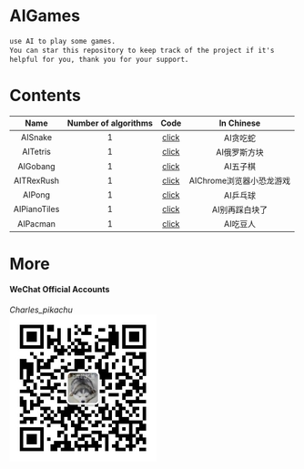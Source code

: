 # AIGames
```
use AI to play some games.
You can star this repository to keep track of the project if it's helpful for you, thank you for your support.
```

# Contents
|   Name          |     Number of algorithms     |      Code                                                                         |     In Chinese                |
|   :----:        |     :----:                   |      :----:                                                                       |     :----:                    |
|   AISnake       |     1                        |      [click](https://github.com/CharlesPikachu/AIGames/tree/master/AIsnake)       |     AI贪吃蛇                  |
|   AITetris      |     1                        |      [click](https://github.com/CharlesPikachu/AIGames/tree/master/AITetris)      |     AI俄罗斯方块              |
|   AIGobang      |     1                        |      [click](https://github.com/CharlesPikachu/AIGames/tree/master/AIGobang)      |     AI五子棋                  |
|   AITRexRush    |     1                        |      [click](https://github.com/CharlesPikachu/AIGames/tree/master/AITRexRush)    |     AIChrome浏览器小恐龙游戏  |
|   AIPong        |     1                        |      [click](https://github.com/CharlesPikachu/AIGames/tree/master/AIPong)        |     AI乒乓球                  |
|   AIPianoTiles  |     1                        |      [click](https://github.com/CharlesPikachu/AIGames/tree/master/AIPianoTiles)  |     AI别再踩白块了            |
|   AIPacman      |     1                        |      [click](https://github.com/CharlesPikachu/AIGames/tree/master/AIPacman)      |     AI吃豆人                  |

# More
#### WeChat Official Accounts
*Charles_pikachu*  
![img](pikachu.jpg)